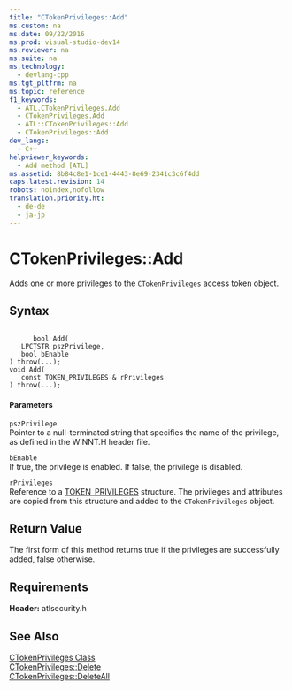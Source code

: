 ```yaml
---
title: "CTokenPrivileges::Add"
ms.custom: na
ms.date: 09/22/2016
ms.prod: visual-studio-dev14
ms.reviewer: na
ms.suite: na
ms.technology: 
  - devlang-cpp
ms.tgt_pltfrm: na
ms.topic: reference
f1_keywords: 
  - ATL.CTokenPrivileges.Add
  - CTokenPrivileges.Add
  - ATL::CTokenPrivileges::Add
  - CTokenPrivileges::Add
dev_langs: 
  - C++
helpviewer_keywords: 
  - Add method [ATL]
ms.assetid: 8b84c8e1-1ce1-4443-8e69-2341c3c6f4dd
caps.latest.revision: 14
robots: noindex,nofollow
translation.priority.ht: 
  - de-de
  - ja-jp
---
```

# CTokenPrivileges::Add
Adds one or more privileges to the `CTokenPrivileges` access token object.  
  
## Syntax  
  
```  
  
      bool Add(  
   LPCTSTR pszPrivilege,  
   bool bEnable   
) throw(...);  
void Add(  
   const TOKEN_PRIVILEGES & rPrivileges   
) throw(...);  
```  
  
#### Parameters  
 `pszPrivilege`  
 Pointer to a null-terminated string that specifies the name of the privilege, as defined in the WINNT.H header file.  
  
 `bEnable`  
 If true, the privilege is enabled. If false, the privilege is disabled.  
  
 `rPrivileges`  
 Reference to a [TOKEN_PRIVILEGES](http://msdn.microsoft.com/library/windows/desktop/aa379630) structure. The privileges and attributes are copied from this structure and added to the `CTokenPrivileges` object.  
  
## Return Value  
 The first form of this method returns true if the privileges are successfully added, false otherwise.  
  
## Requirements  
 **Header:** atlsecurity.h  
  
## See Also  
 [CTokenPrivileges Class](../vs140/ctokenprivileges-class.md)   
 [CTokenPrivileges::Delete](../vs140/ctokenprivileges--delete.md)   
 [CTokenPrivileges::DeleteAll](../vs140/ctokenprivileges--deleteall.md)